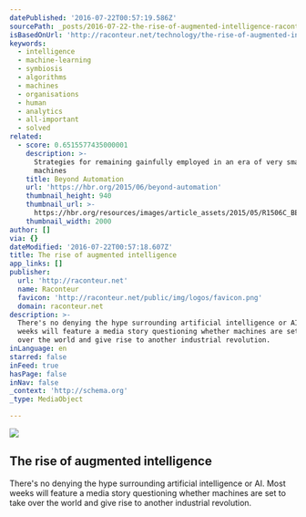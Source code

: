 ```yaml
---
datePublished: '2016-07-22T00:57:19.586Z'
sourcePath: _posts/2016-07-22-the-rise-of-augmented-intelligence-raconteurnet.md
isBasedOnUrl: 'http://raconteur.net/technology/the-rise-of-augmented-intelligence'
keywords:
  - intelligence
  - machine-learning
  - symbiosis
  - algorithms
  - machines
  - organisations
  - human
  - analytics
  - all-important
  - solved
related:
  - score: 0.6515577435000001
    description: >-
      Strategies for remaining gainfully employed in an era of very smart
      machines
    title: Beyond Automation
    url: 'https://hbr.org/2015/06/beyond-automation'
    thumbnail_height: 940
    thumbnail_url: >-
      https://hbr.org/resources/images/article_assets/2015/05/R1506C_BENNETT_DAVENPORT.jpg
    thumbnail_width: 2000
author: []
via: {}
dateModified: '2016-07-22T00:57:18.607Z'
title: The rise of augmented intelligence
app_links: []
publisher:
  url: 'http://raconteur.net'
  name: Raconteur
  favicon: 'http://raconteur.net/public/img/logos/favicon.png'
  domain: raconteur.net
description: >-
  There's no denying the hype surrounding artificial intelligence or AI. Most
  weeks will feature a media story questioning whether machines are set to take
  over the world and give rise to another industrial revolution.
inLanguage: en
starred: false
inFeed: true
hasPage: false
inNav: false
_context: 'http://schema.org'
_type: MediaObject

---
```

<article style=""><img src="https://imgflo.herokuapp.com/graph/vahj1ThiexotieMo/0d3cb7356bce6b982b6d7488a4e132e0/noop.jpg?input=http%3A%2F%2Fraconteur.net%2Fadmin%2F..%2Fpublic%2Fimg%2Farticles%2F2015%2F12%2Fimage-for-ad2-360x203.jpg" /><h1>The rise of augmented intelligence</h1><p>There's no denying the hype surrounding artificial intelligence or AI. Most weeks will feature a media story questioning whether machines are set to take over the world and give rise to another industrial revolution.</p></article>